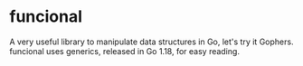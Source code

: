 # funcional

A very useful library to manipulate data structures in Go, let's try it Gophers. funcional uses generics, released in Go 1.18, for easy reading.
